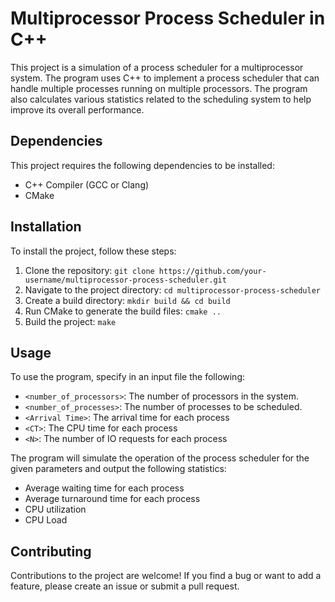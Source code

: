 # Multiprocessor Process Scheduler in C++

This project is a simulation of a process scheduler for a multiprocessor system. The program uses C++ to implement a process scheduler that can handle multiple processes running on multiple processors. The program also calculates various statistics related to the scheduling system to help improve its overall performance.

## Dependencies

This project requires the following dependencies to be installed:

- C++ Compiler (GCC or Clang)
- CMake

## Installation

To install the project, follow these steps:

1. Clone the repository: `git clone https://github.com/your-username/multiprocessor-process-scheduler.git`
2. Navigate to the project directory: `cd multiprocessor-process-scheduler`
3. Create a build directory: `mkdir build && cd build`
4. Run CMake to generate the build files: `cmake ..`
5. Build the project: `make`

## Usage

To use the program, specify in an input file the following:


- `<number_of_processors>`: The number of processors in the system.
- `<number_of_processes>`: The number of processes to be scheduled.
- `<Arrival Time>`: The arrival time for each process
- `<CT>`: The CPU time for each process
- `<N>`: The number of IO requests for each process

The program will simulate the operation of the process scheduler for the given parameters and output the following statistics:

- Average waiting time for each process
- Average turnaround time for each process
- CPU utilization
- CPU Load

## Contributing

Contributions to the project are welcome! If you find a bug or want to add a feature, please create an issue or submit a pull request.

